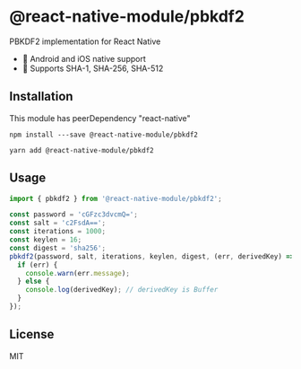 # @react-native-module/pbkdf2

PBKDF2 implementation for React Native

- 🔨 Android and iOS native support
- 🎨 Supports SHA-1, SHA-256, SHA-512

## Installation

This module has peerDependency "react-native"

```
npm install ---save @react-native-module/pbkdf2
```

```
yarn add @react-native-module/pbkdf2
```

## Usage

```js
import { pbkdf2 } from '@react-native-module/pbkdf2';

const password = 'cGFzc3dvcmQ=';
const salt = 'c2FsdA==';
const iterations = 1000;
const keylen = 16;
const digest = 'sha256';
pbkdf2(password, salt, iterations, keylen, digest, (err, derivedKey) => {
  if (err) {
    console.warn(err.message);
  } else {
    console.log(derivedKey); // derivedKey is Buffer
  }
});
```

## License

MIT
